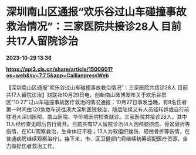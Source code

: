 # 深圳南山区通报“欢乐谷过山车碰撞事故救治情况”：三家医院共接诊28人 目前共17人留院诊治

**2023-10-29 13:36**

**https://api3.cls.cn/share/article/1500601?os=web&sv=7.7.5&app=CailianpressWeb**

【深圳南山区通报“欢乐谷过山车碰撞事故救治情况”：三家医院共接诊28人 目前共17人留院诊治】财联社10月29日电，创新南山微博发布关于欢乐谷景区“10·27”过山车碰撞事故医疗救治的情况通报：10月27日事发当晚，有8名伤者第一时间由120急救车送往港大深圳医院救治，随后陆续又有人员经转运或自行前往港大深圳医院、南山医院、华侨城医院检查就诊。三家医院共接诊28人，其中11人经检查无碍后自行离开。目前共有17人留院诊治(4人因颅脑损伤、骨盆骨折等伤情，在ICU观察救治，生命体征平稳；13人为软组织挫伤、轻微骨折等伤情，在普通病房继续观察治疗)。接下来，市、区卫健部门将继续统筹调配医疗资源，全力做好伤者救治工作。